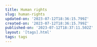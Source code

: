 ```yaml
---
title: Human rights
slug: human-rights
updated-on: '2023-07-12T18:36:15.799Z'
created-on: '2023-07-12T18:36:15.799Z'
published-on: '2023-07-12T18:37:11.502Z'
layout: '[tags].html'
tags: tags
---
```




